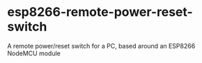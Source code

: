 # esp8266-remote-power-reset-switch
A remote power/reset switch for a PC, based around an ESP8266 NodeMCU module

